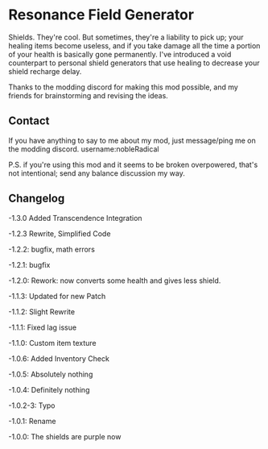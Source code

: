 # Resonance Field Generator
Shields. They're cool. But sometimes, they're a liability to pick up; your healing items become useless, and if you take damage all the time a portion of your health is basically gone permanently.
I've introduced a void counterpart to personal shield generators that use healing to decrease your shield recharge delay.

Thanks to the modding discord for making this mod possible, and my friends for brainstorming and revising the ideas.

## Contact
If you have anything to say to me about my mod, just message/ping me on the modding discord. username:nobleRadical

P.S. if you're using this mod and it seems to be broken overpowered, that's not intentional; send any balance discussion my way.



## Changelog

-1.3.0 Added Transcendence Integration

-1.2.3 Rewrite, Simplified Code

-1.2.2: bugfix, math errors

-1.2.1: bugfix

-1.2.0: Rework: now converts some health and gives less shield.

-1.1.3: Updated for new Patch

-1.1.2: Slight Rewrite

-1.1.1: Fixed lag issue

-1.1.0: Custom item texture

-1.0.6: Added Inventory Check

-1.0.5: Absolutely nothing

-1.0.4: Definitely nothing

-1.0.2-3: Typo

-1.0.1: Rename

-1.0.0: The shields are purple now